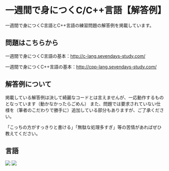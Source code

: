 # 一週間で身につくC/C++言語【解答例】
一週間で身につくC言語とC++言語の練習問題の解答例を掲載しています。

## 問題はこちらから
一週間で身につくC言語の基本：http://c-lang.sevendays-study.com/

一週間で身につくC++言語の基本：http://cpp-lang.sevendays-study.com/

## 解答例について
掲載している解答例は決して綺麗なコードとは言えませんが、一応動作するものとなっています（動かなかったらごめん）
また、問題では要求されていない仕様を（筆者のこだわりで勝手に）追加している部分もありますが、ご了承ください。

「こっちの方がすっきりと書ける」「無駄な処理多すぎ」等の苦情があればぜひ教えてください。

## 言語
![](https://img.shields.io/badge/Program-C%2B%2B-yellow.svg)
![](https://img.shields.io/badge/Program-C-red.svg)
